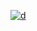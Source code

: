 [![d](https://mermaid.ink/img/pako:eNp9VNtu2zAM_RVBQAEbaH8gAwZkCPq2bojbPSzOgyIzjjZbNnTxUNT99-lmW1a95SUiD3lE8lB-w7SrAO9wLUh_Q8-HTyUvOTK_uzv0IkFIc_COQukKuDqF_zN6ePg8FvrSMoWO0HdCjcib3spWmMxXLC75B4M_6BGguhD6e0TWnKxshW3kHoECGwA9dYpdGSWKdVyOKLhX3mwzNnAGZt2DGJjsxGk5nsNFgy0ldGFvsHYwszWap2yO4bvoBlZB1GnwzM2mEava9lXLOJNKEGXKW1m-wq-Ekxq8WiPyljOyGMk32OJ0U8MvoGpmmOwswf_JUwCvUjmsb63Fx6g82rjiVSpo0aPm1GHz8kl98RvqI07feMO4K6oWIGUQIKBnn-OlWBZy8cabtni3didGI90XdyLlAkQ6pM5plFGZ6Zw8ZLzRcI7QePDG-uhZRh16HYwgINGBKDJOi3n4csrC0QEXIiEPY4qHETZeCQbDzDGBlmQOTFm2hjevhUT7BtzrifHCPhIKp9iHgnNmjYbu6PaUGr1Bxg8ytOhTEkHikSwPcGnJJ0ViuYSXviIKDLlz2cY9lna91nOdOnlt9hyREnwQ3nE8C1bX9r7_jK3k-B63IFrCKvP9frN8JVY3aKHEO3Os4Ep0o0pc8ncTSrTqildO8U4JDfdYdLq-4d2VNNJY2lV9YMS8snYK6Qn_2XVtCHr_C3q5I2s?type=png)](https://mermaid.live/edit#pako:eNp9VNtu2zAM_RVBQAEbaH8gAwZkCPq2bojbPSzOgyIzjjZbNnTxUNT99-lmW1a95SUiD3lE8lB-w7SrAO9wLUh_Q8-HTyUvOTK_uzv0IkFIc_COQukKuDqF_zN6ePg8FvrSMoWO0HdCjcib3spWmMxXLC75B4M_6BGguhD6e0TWnKxshW3kHoECGwA9dYpdGSWKdVyOKLhX3mwzNnAGZt2DGJjsxGk5nsNFgy0ldGFvsHYwszWap2yO4bvoBlZB1GnwzM2mEava9lXLOJNKEGXKW1m-wq-Ekxq8WiPyljOyGMk32OJ0U8MvoGpmmOwswf_JUwCvUjmsb63Fx6g82rjiVSpo0aPm1GHz8kl98RvqI07feMO4K6oWIGUQIKBnn-OlWBZy8cabtni3didGI90XdyLlAkQ6pM5plFGZ6Zw8ZLzRcI7QePDG-uhZRh16HYwgINGBKDJOi3n4csrC0QEXIiEPY4qHETZeCQbDzDGBlmQOTFm2hjevhUT7BtzrifHCPhIKp9iHgnNmjYbu6PaUGr1Bxg8ytOhTEkHikSwPcGnJJ0ViuYSXviIKDLlz2cY9lna91nOdOnlt9hyREnwQ3nE8C1bX9r7_jK3k-B63IFrCKvP9frN8JVY3aKHEO3Os4Ep0o0pc8ncTSrTqildO8U4JDfdYdLq-4d2VNNJY2lV9YMS8snYK6Qn_2XVtCHr_C3q5I2s)

